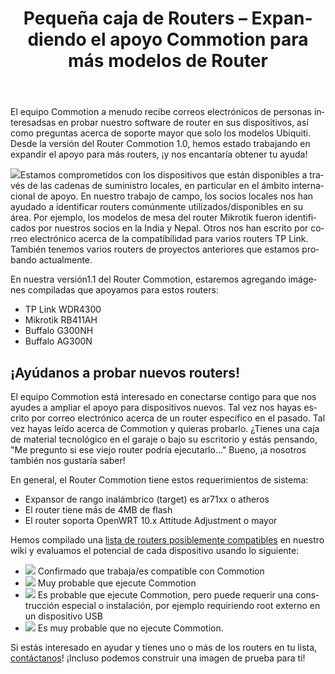 ﻿---
layout: blog
title: Pequeña caja de Routers – Expandiendo el apoyo Commotion para más modelos de Router
categories: [supported routers, testing]
created: 2014-05-13
changed: 2014-05-13
teaser_image: posts/051314-box-o-routers.jpg
post_author: Chris Ritzo
lang: es
---
El equipo Commotion a menudo recibe correos electrónicos de personas interesadsas en probar nuestro software de router en sus dispositivos, así como preguntas acerca de soporte mayor que solo los modelos Ubiquiti. Desde la versión del Router Commotion 1.0, hemos estado trabajando en expandir el apoyo para más routers, ¡y nos encantaría obtener tu ayuda!<!--more-->

<img src="/files/posts/051314-box-o-routers.jpg" class="floatright onethird-width" />Estamos comprometidos con los dispositivos que están disponibles a través de las cadenas de suministro locales, en particular en el ámbito internacional de apoyo. En nuestro trabajo de campo, los socios locales nos han ayudado a identificar routers comúnmente utilizados/disponibles en su área. Por ejemplo, los modelos de mesa del router Mikrotik fueron identificados por nuestros socios en la India y Nepal. Otros nos han escrito por correo electrónico acerca de la compatibilidad para varios routers TP Link. También tenemos varios routers de proyectos anteriores que estamos probando actualmente.

En nuestra versión1.1 del Router Commotion, estaremos agregando imágenes compiladas   que apoyamos para estos routers:

  * TP Link WDR4300
  * Mikrotik RB411AH
  * Buffalo G300NH
  * Buffalo AG300N

## ¡Ayúdanos a probar nuevos routers!


El equipo Commotion está interesado en conectarse contigo para que nos ayudes a ampliar el apoyo para dispositivos nuevos. Tal vez nos hayas escrito por correo electrónico acerca de un router específico en el pasado. Tal vez hayas leído acerca de Commotion y quieras probarlo. ¿Tienes una caja de material tecnológico en el garaje o bajo su escritorio y estás pensando, "Me pregunto si ese viejo router podría ejecutarlo..." Bueno, ¡a nosotros también nos gustaría saber!

En general, el Router Commotion tiene estos requerimientos de sistema:

  * Expansor de rango inalámbrico (target) es ar71xx o atheros
  * El router tiene más de 4MB de flash
  * El router soporta OpenWRT 10.x Attitude Adjustment o mayor

Hemos compilado una <a href="https://wiki.commotionwireless.net/doku.php?id=development_resources:router:hardware_compatibility_list">lista de routers posiblemente compatibles</a> en nuestro wiki y evaluamos el potencial de cada dispositivo usando lo siguiente:

  * <img src="/files/posts/051314-confirmed-working.png" /> Confirmado que trabaja/es compatible con Commotion
  * <img src="/files/posts/051314-likely-compatible.png" /> Muy probable que ejecute Commotion 
  * <img src="/files/posts/051314-likely-compatible-with-exception.png" /> Es probable que ejecute Commotion, pero puede requerir una construcción especial o instalación, por ejemplo requiriendo root externo en un dispositivo USB
  * <img src="/files/posts/051314-likely-not-compatible.png" /> Es muy probable que no ejecute Commotion.

Si estás interesado en ayudar y tienes uno o más de los routers en tu lista, <a href="/contact">contáctanos</a>! ¡Incluso podemos construir una imagen de prueba para ti! 
